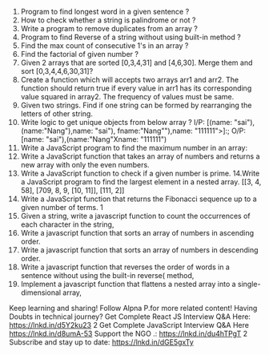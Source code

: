 1. Program to find longest word in a given sentence ?
2. How to check whether a string is palindrome or not ?
3. Write a program to remove duplicates from an array ?
4. Program to find Reverse of a string without using built-in method ?
5. Find the max count of consecutive 1's in an array ?
6. Find the factorial of given number ?
7. Given 2 arrays that are sorted [0,3,4,31] and [4,6,30]. Merge them and sort [0,3,4,4,6,30,31]?
8. Create a function which will accepts two arrays arr1 and arr2. The function should return true if every value in arr1 has its corresponding value squared in array2. The frequency of values must be same.
9. Given two strings. Find if one string can be formed by rearranging the letters of other string.
10. Write logic to get unique objects from below array ? I/P: [(name: "sai"),(name:"Nang"),name: "sai"), fname:"Nang""),name: "111111">]:; O/P: [name: "sai"),(name:"Nang"Xname: "111111")
11. Write a JavaScript program to find the maximum number in an array:
12. Write a JavaScript function that takes an array of numbers and returns a new array with only the even numbers.
13. Write a JavaScript function to check if a given number is prime.
    14.Write a JavaScript program to find the largest element in a nested array. [[3, 4, 58], [709, 8, 9, [10, 11]], [111, 2]]
14. Write a JavaScript function that returns the Fibonacci sequence up to a given number of terms. 1
15. Given a string, write a javascript function to count the occurrences of each character in the string,
17. Write a javascript function that sorts an array of numbers in ascending order. 
18. Write a javascript function that sorts an array of numbers in descending order. 
19. Write a javascript function that reverses the order of words in a sentence without using the built-in reverse( method, 
20. Implement a javascript function that flattens a nested array into a single-dimensional array, 

Keep learning and sharing! 
Follow Alpna P.for more related content! 
Having Doubts in technical journey? 
Get Complete React JS Interview Q&A Here: https://lnkd.in/d5Y2ku23 2 Get Complete JavaScript Interview Q&A Here https://lnkd.in/d8umA-53 Support the NGO .: https://lnkd.in/du4hTPgT 2 Subscribe and stay up to date: https://lnkd.in/dGE5gxTy